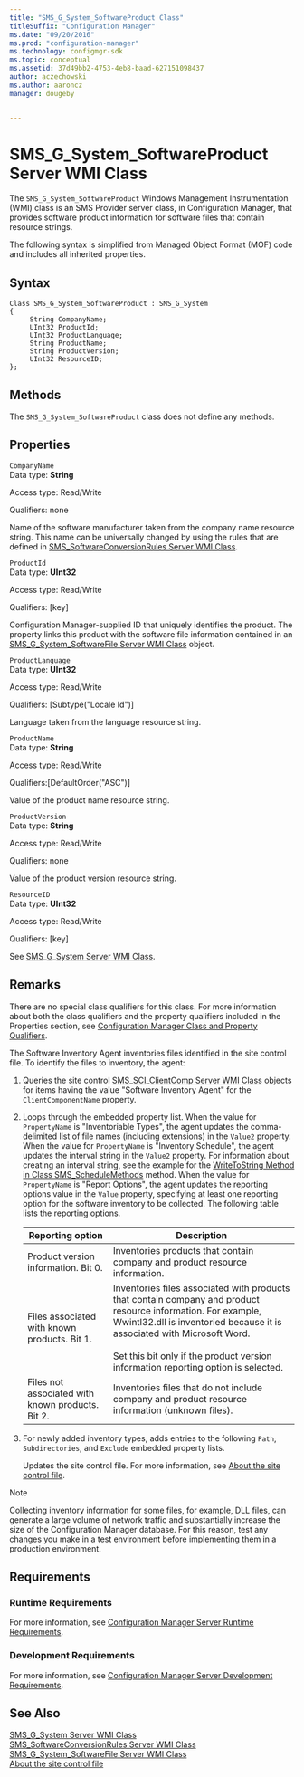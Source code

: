 ```yaml
---
title: "SMS_G_System_SoftwareProduct Class"
titleSuffix: "Configuration Manager"
ms.date: "09/20/2016"
ms.prod: "configuration-manager"
ms.technology: configmgr-sdk
ms.topic: conceptual
ms.assetid: 37d49bb2-4753-4eb8-baad-627151098437
author: aczechowski
ms.author: aaroncz
manager: dougeby


---
```

# SMS_G_System_SoftwareProduct Server WMI Class
The `SMS_G_System_SoftwareProduct` Windows Management Instrumentation (WMI) class is an SMS Provider server class, in Configuration Manager, that provides software product information for software files that contain resource strings.  

 The following syntax is simplified from Managed Object Format (MOF) code and includes all inherited properties.  

## Syntax  

```  
Class SMS_G_System_SoftwareProduct : SMS_G_System  
{  
     String CompanyName;  
     UInt32 ProductId;  
     UInt32 ProductLanguage;  
     String ProductName;  
     String ProductVersion;  
     UInt32 ResourceID;  
};  
```  

## Methods  
 The `SMS_G_System_SoftwareProduct` class does not define any methods.  

## Properties  
 `CompanyName`  
 Data type: **String**  

 Access type: Read/Write  

 Qualifiers: none  

 Name of the software manufacturer taken from the company name resource string. This name can be universally changed by using the rules that are defined in [SMS_SoftwareConversionRules Server WMI Class](../../../../../develop/reference/core/clients/manage/sms_softwareconversionrules-server-wmi-class.md).  

 `ProductId`  
 Data type: **UInt32**  

 Access type: Read/Write  

 Qualifiers: [key]  

 Configuration Manager-supplied ID that uniquely identifies the product. The property links this product with the software file information contained in an [SMS_G_System_SoftwareFile Server WMI Class](../../../../../develop/reference/core/clients/manage/sms_g_system_softwarefile-server-wmi-class.md) object.  

 `ProductLanguage`  
 Data type: **UInt32**  

 Access type: Read/Write  

 Qualifiers: [Subtype("Locale Id")]  

 Language taken from the language resource string.  

 `ProductName`  
 Data type: **String**  

 Access type: Read/Write  

 Qualifiers:[DefaultOrder("ASC")]  

 Value of the product name resource string.  

 `ProductVersion`  
 Data type: **String**  

 Access type: Read/Write  

 Qualifiers: none  

 Value of the product version resource string.  

 `ResourceID`  
 Data type: **UInt32**  

 Access type: Read/Write  

 Qualifiers: [key]  

 See [SMS_G_System Server WMI Class](../../../../../develop/reference/core/clients/manage/sms_g_system-server-wmi-class.md).  

## Remarks  
 There are no special class qualifiers for this class. For more information about both the class qualifiers and the property qualifiers included in the Properties section, see [Configuration Manager Class and Property Qualifiers](../../../../../develop/reference/misc/class-and-property-qualifiers.md).  

 The Software Inventory Agent inventories files identified in the site control file. To identify the files to inventory, the agent:  

1. Queries the site control [SMS_SCI_ClientComp Server WMI Class](../../../../../develop/reference/core/servers/configure/sms_sci_clientcomp-server-wmi-class.md) objects for items having the value "Software Inventory Agent" for the `ClientComponentName` property.  

2. Loops through the embedded property list. When the value for `PropertyName` is "Inventoriable Types", the agent updates the comma-delimited list of file names (including extensions) in the `Value2` property. When the value for `PropertyName` is "Inventory Schedule", the agent updates the interval string in the `Value2` property. For information about creating an interval string, see the example for the [WriteToString Method in Class SMS_ScheduleMethods](../../../../../develop/reference/core/servers/configure/writetostring-method-in-class-sms_schedulemethods.md) method. When the value for `PropertyName` is "Report Options", the agent updates the reporting options value in the `Value` property, specifying at least one reporting option for the software inventory to be collected. The following table lists the reporting options.  


   |                 Reporting option                 |                                                                                                                                       Description                                                                                                                                       |
   |--------------------------------------------------|-----------------------------------------------------------------------------------------------------------------------------------------------------------------------------------------------------------------------------------------------------------------------------------------|
   |       Product version information. Bit 0.        |                                                                                                       Inventories products that contain company and product resource information.                                                                                                       |
   |   Files associated with known products. Bit 1.   | Inventories files associated with products that contain company and product resource information. For example, Wwintl32.dll is inventoried because it is associated with Microsoft Word.<br /><br /> Set this bit only if the product version information reporting option is selected. |
   | Files not associated with known products. Bit 2. |                                                                                             Inventories files that do not include company and product resource information (unknown files).                                                                                             |


3. For newly added inventory types, adds entries to the following `Path`, `Subdirectories`, and `Exclude` embedded property lists.  

   Updates the site control file. For more information, see [About the site control file](../../../../core/understand/about-the-configuration-manager-site-control-file.md).  

> [!NOTE]
>  Collecting inventory information for some files, for example, DLL files, can generate a large volume of network traffic and substantially increase the size of the Configuration Manager database. For this reason, test any changes you make in a test environment before implementing them in a production environment.  

## Requirements  

### Runtime Requirements  
 For more information, see [Configuration Manager Server Runtime Requirements](../../../../../develop/core/reqs/server-runtime-requirements.md).  

### Development Requirements  
 For more information, see [Configuration Manager Server Development Requirements](../../../../../develop/core/reqs/server-development-requirements.md).  

## See Also  
 [SMS_G_System Server WMI Class](../../../../../develop/reference/core/clients/manage/sms_g_system-server-wmi-class.md)   
 [SMS_SoftwareConversionRules Server WMI Class](../../../../../develop/reference/core/clients/manage/sms_softwareconversionrules-server-wmi-class.md)   
 [SMS_G_System_SoftwareFile Server WMI Class](../../../../../develop/reference/core/clients/manage/sms_g_system_softwarefile-server-wmi-class.md)   
 [About the site control file](../../../../core/understand/about-the-configuration-manager-site-control-file.md)
